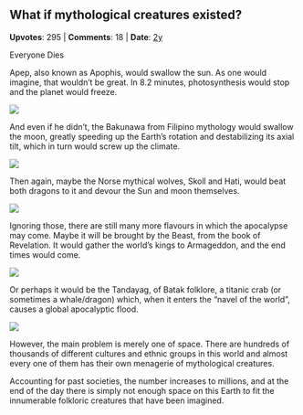 ## What if mythological creatures existed?
    
**Upvotes**: 295 | **Comments**: 18 | **Date**: [2y](https://www.quora.com/What-if-mythological-creatures-existed/answer/Gary-Meaney)

Everyone Dies

Apep, also known as Apophis, would swallow the sun. As one would imagine, that wouldn’t be great. In 8.2 minutes, photosynthesis would stop and the planet would freeze.

![](https://qph.fs.quoracdn.net/main-qimg-7ff5151da4e9e4918d4f615db1b554ee-lq)

And even if he didn’t, the Bakunawa from Filipino mythology would swallow the moon, greatly speeding up the Earth’s rotation and destabilizing its axial tilt, which in turn would screw up the climate.

![](https://qph.fs.quoracdn.net/main-qimg-7e12356c0e4b3ca19010996863734e46-lq)

Then again, maybe the Norse mythical wolves, Skoll and Hati, would beat both dragons to it and devour the Sun and moon themselves.

![](https://qph.fs.quoracdn.net/main-qimg-af3d81847ebbb0d5ba1369c205f81c79-lq)

Ignoring those, there are still many more flavours in which the apocalypse may come. Maybe it will be brought by the Beast, from the book of Revelation. It would gather the world’s kings to Armageddon, and the end times would come.

![](https://qph.fs.quoracdn.net/main-qimg-f705007e2a0c5b808d32d9a02e4b7f51-lq)

Or perhaps it would be the Tandayag, of Batak folklore, a titanic crab (or sometimes a whale/dragon) which, when it enters the “navel of the world”, causes a global apocalyptic flood.

![](https://qph.fs.quoracdn.net/main-qimg-303c80de680fe01bee5fbe52524f51ff-lq)

However, the main problem is merely one of space. There are hundreds of thousands of different cultures and ethnic groups in this world and almost every one of them has their own menagerie of mythological creatures.

Accounting for past societies, the number increases to millions, and at the end of the day there is simply not enough space on this Earth to fit the innumerable folkloric creatures that have been imagined.


